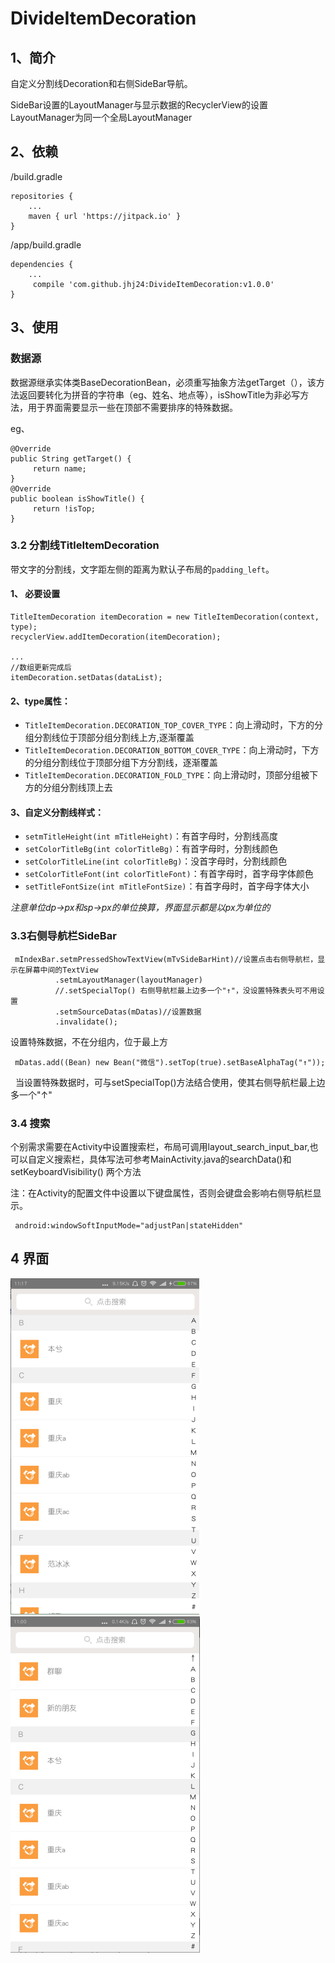 # DivideItemDecoration
## 1、简介
自定义分割线Decoration和右侧SideBar导航。

SideBar设置的LayoutManager与显示数据的RecyclerView的设置LayoutManager为同一个全局LayoutManager


## 2、依赖

/build.gradle
```
repositories {
    ...
    maven { url 'https://jitpack.io' }
}
```
/app/build.gradle
```
dependencies {
    ...
     compile 'com.github.jhj24:DivideItemDecoration:v1.0.0'
}
```


## 3、使用
### 数据源
数据源继承实体类BaseDecorationBean，必须重写抽象方法getTarget（），该方法返回要转化为拼音的字符串（eg、姓名、地点等），isShowTitle为非必写方法，用于界面需要显示一些在顶部不需要排序的特殊数据。

eg、
```
@Override
public String getTarget() {
     return name;
}
@Override
public boolean isShowTitle() {
     return !isTop;
}
```

### 3.2 分割线TitleItemDecoration

带文字的分割线，文字距左侧的距离为默认子布局的`padding_left`。

#### 1、 必要设置
```
TitleItemDecoration itemDecoration = new TitleItemDecoration(context, type);
recyclerView.addItemDecoration(itemDecoration);

...
//数组更新完成后
itemDecoration.setDatas(dataList);
```


#### 2、type属性：
 - `TitleItemDecoration.DECORATION_TOP_COVER_TYPE`：向上滑动时，下方的分组分割线位于顶部分组分割线上方,逐渐覆盖
 - `TitleItemDecoration.DECORATION_BOTTOM_COVER_TYPE`：向上滑动时，下方的分组分割线位于顶部分组下方分割线，逐渐覆盖
 - `TitleItemDecoration.DECORATION_FOLD_TYPE`：向上滑动时，顶部分组被下方的分组分割线顶上去
 
#### 3、自定义分割线样式：
- `setmTitleHeight(int mTitleHeight)`：有首字母时，分割线高度
- `setColorTitleBg(int colorTitleBg)`：有首字母时，分割线颜色
- `setColorTitleLine(int colorTitleBg)`：没首字母时，分割线颜色
- `setColorTitleFont(int colorTitleFont)`：有首字母时，首字母字体颜色
- `setTitleFontSize(int mTitleFontSize)`：有首字母时，首字母字体大小

*注意单位dp→px和sp→px的单位换算，界面显示都是以px为单位的*


 
### 3.3右侧导航栏SideBar

 ```
  mIndexBar.setmPressedShowTextView(mTvSideBarHint)//设置点击右侧导航栏，显示在屏幕中间的TextView
           .setmLayoutManager(layoutManager)
           //.setSpecialTop() 右侧导航栏最上边多一个"↑"，没设置特殊表头可不用设置
           .setmSourceDatas(mDatas)//设置数据
           .invalidate();
 
 ```
  设置特殊数据，不在分组内，位于最上方
  ```
   mDatas.add((Bean) new Bean("微信").setTop(true).setBaseAlphaTag("↑"));
  ```
   当设置特殊数据时，可与setSpecialTop()方法结合使用，使其右侧导航栏最上边多一个"↑"
  
### 3.4 搜索
个别需求需要在Activity中设置搜索栏，布局可调用layout_search_input_bar,也可以自定义搜索栏，具体写法可参考MainActivity.java的searchData()和setKeyboardVisibility() 两个方法

注：在Activity的配置文件中设置以下键盘属性，否则会键盘会影响右侧导航栏显示。
```
 android:windowSoftInputMode="adjustPan|stateHidden"
 ```
 
## 4 界面

![没特殊表头](https://github.com/jhj24/DivideItemDecoration/blob/master/app/screenshot/nospecialtitle.png)                ![有特殊表头](https://github.com/jhj24/DivideItemDecoration/blob/master/app/screenshot/withspecialtitle.png)
